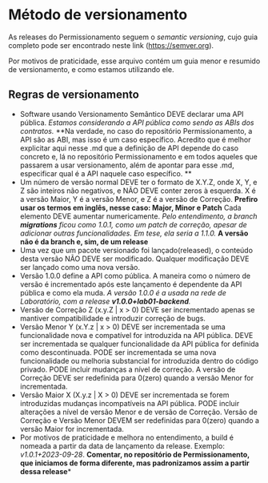 # Método de versionamento 

As releases do Permissionamento seguem o _semantic versioning_, cujo guia completo pode ser encontrado neste link (https://semver.org). 

Por motivos de praticidade, esse arquivo contém um guia menor e resumido de versionamento, e como estamos utilizando ele.

## Regras de versionamento

* Software usando Versionamento Semântico DEVE declarar uma API pública. _Estamos considerando a API pública como sendo as ABIs dos contratos._ **Na verdade, no caso do repositório Permissionamento, a API são as ABI, mas isso é um caso específico. Acredito que é melhor explicitar aqui nesse .md que a definição de API depende do caso concreto e, lá no repositório Permissionamento e em todos aqueles que passarem a usar versionamento, além de apontar para esse .md, especificar qual é a API naquele caso específico. **
* Um número de versão normal DEVE ter o formato de X.Y.Z, onde X, Y, e Z são inteiros não negativos, e NÃO DEVE conter zeros à esquerda. X é a versão Maior, Y é a versão Menor, e Z é a versão de Correção. **Prefiro usar os termos em inglês, nesse caso: Major, Minor e Patch**
Cada elemento DEVE aumentar numericamente. _Pelo entendimento, a branch **migrations** ficou como 1.0.1, como um patch de correção, apesar de adicionar outras funcionalidades. Em tese, ela seria a 1.1.0._ **A versão não é da branch e, sim, de um release**
* Uma vez que um pacote versionado foi lançado(released), o conteúdo desta versão NÃO DEVE ser modificado. Qualquer modificação DEVE ser lançado como uma nova versão.
* Versão 1.0.0 define a API como pública. A maneira como o número de versão é incrementado após este lançamento é dependente da API pública e como ela muda. _A versão 1.0.0 é a usada na rede de Laboratório, com a release **v1.0.0+lab01-backend**._
* Versão de Correção Z (x.y.Z | x > 0) DEVE ser incrementado apenas se mantiver compatibilidade e introduzir correção de bugs.
* Versão Menor Y (x.Y.z | x > 0) DEVE ser incrementada se uma funcionalidade nova e compatível for introduzida na API pública. DEVE ser incrementada se qualquer funcionalidade da API pública for definida como descontinuada. PODE ser incrementada se uma nova funcionalidade ou melhoria substancial for introduzida dentro do código privado. PODE incluir mudanças a nível de correção. A versão de Correção DEVE ser redefinida para 0(zero) quando a versão Menor for incrementada.
* Versão Maior X (X.y.z | X > 0) DEVE ser incrementada se forem introduzidas mudanças incompatíveis na API pública. PODE incluir alterações a nível de versão Menor e de versão de Correção. Versão de Correção e Versão Menor DEVEM ser redefinidas para 0(zero) quando a versão Maior for incrementada.
* Por motivos de praticidade e melhora no entendimento, a build é nomeada a partir da data de lançamento da release. Exemplo: _v1.0.1+2023-09-28_. **Comentar, no repositório de Permissionamento, que iniciamos de forma diferente, mas padronizamos assim a partir dessa release***
